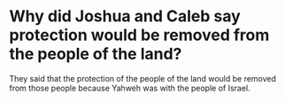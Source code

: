 # Why did Joshua and Caleb say protection would be removed from the people of the land?

They said that the protection of the people of the land would be removed from those people because Yahweh was with the people of Israel.
